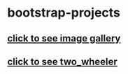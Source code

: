 # bootstrap-projects

## [click to see **image gallery**](https://lenazamnius.github.io/bootstrap-projects/img_gallery/img_gallery.html)

## [click to see **two_wheeler**](https://lenazamnius.github.io/bootstrap-projects/two_wheeler/two_wheeler.html)